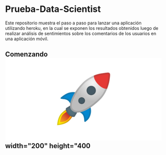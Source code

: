 # Prueba-Data-Scientist

Este repositorio muestra el paso a paso para lanzar una aplicación utilizando heroku, en la cual se exponen los resultados obtenidos luego de realizar análisis de sentimientos sobre los comentarios de los usuarios en una aplicación móvil.

## Comenzando ![Screenshot](cohete.jpg)width="200" height="400
